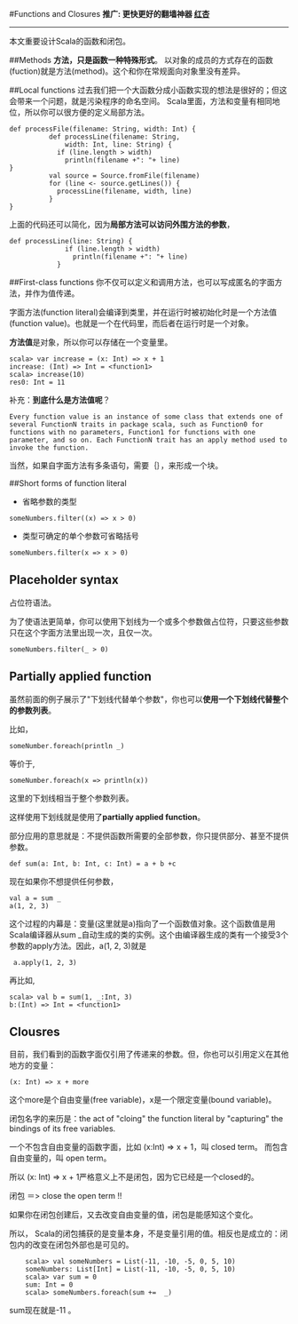 #Functions and Closures
**推广: 更快更好的翻墙神器 [红杏]( http://honx.in/i/VPZdDZnKEyd7byzB)**

---
本文重要设计Scala的函数和闭包。

##Methods
**方法，只是函数一种特殊形式**。
以对象的成员的方式存在的函数(fuction)就是方法(method)。这个和你在常规面向对象里没有差异。

##Local functions
过去我们把一个大函数分成小函数实现的想法是很好的；但这会带来一个问题，就是污染程序的命名空间。
Scala里面，方法和变量有相同地位，所以你可以很方便的定义局部方法。

```
def processFile(filename: String, width: Int) {          def processLine(filename: String,              width: Int, line: String) {            if (line.length > width)              println(filename +": "+ line)}          val source = Source.fromFile(filename)          for (line <- source.getLines()) {            processLine(filename, width, line)          }}
```
上面的代码还可以简化，因为**局部方法可以访问外围方法的参数**，
```def processLine(line: String) {              if (line.length > width)                println(filename +": "+ line)            }
```

##First-class functions
你不仅可以定义和调用方法，也可以写成匿名的字面方法，并作为值传递。

字面方法(function literal)会编译到类里，并在运行时被初始化时是一个方法值(function value)。也就是一个在代码里，而后者在运行时是一个对象。

**方法值**是对象，所以你可以存储在一个变量里。

```
scala> var increase = (x: Int) => x + 1increase: (Int) => Int = <function1>scala> increase(10)res0: Int = 11```
补充：**到底什么是方法值呢**？
```Every function value is an instance of some class that extends one of several FunctionN traits in package scala, such as Function0 for functions with no parameters, Function1 for functions with one parameter, and so on. Each FunctionN trait has an apply method used to invoke the function.```
当然，如果自字面方法有多条语句，需要｛｝，来形成一个块。
##Short forms of function literal
- 省略参数的类型
```
someNumbers.filter((x) => x > 0)
```

- 类型可确定的单个参数可省略括号

```
someNumbers.filter(x => x > 0)
```

## Placeholder syntax
占位符语法。

为了使语法更简单，你可以使用下划线为一个或多个参数做占位符，只要这些参数只在这个字面方法里出现一次，且仅一次。

```
someNumbers.filter(_ > 0)
```

## Partially applied function
虽然前面的例子展示了"下划线代替单个参数"，你也可以**使用一个下划线代替整个的参数列表**。

比如，

	someNumber.foreach(println _)
	
等价于,

	someNumber.foreach(x => println(x))
	
这里的下划线相当于整个参数列表。

这样使用下划线就是使用了**partially applied function**。

部分应用的意思就是：不提供函数所需要的全部参数，你只提供部分、甚至不提供参数。

	def sum(a: Int, b: Int, c: Int) = a + b +c
	
现在如果你不想提供任何参数，

	val a = sum _
	a(1, 2, 3)
	
这个过程的内幕是：变量(这里就是a)指向了一个函数值对象。这个函数值是用Scala编译器从sum _自动生成的类的实例。这个由编译器生成的类有一个接受3个参数的apply方法。因此，a(1, 2, 3)就是

	 a.apply(1, 2, 3)
	 
再比如,

	scala> val b = sum(1, _:Int, 3)
	b:(Int) => Int = <function1>


## Clousres
目前，我们看到的函数字面仅引用了传递来的参数。但，你也可以引用定义在其他地方的变量：

	(x: Int) => x + more
	
这个more是个自由变量(free variable)，x是一个限定变量(bound variable)。

闭包名字的来历是：the act of "cloing" the function literal by "capturing" the bindings of its free variables.

一个不包含自由变量的函数字面，比如 (x:Int) => x + 1，叫 closed term。
而包含自由变量的，叫 open term。

所以 (x: Int) => x + 1严格意义上不是闭包，因为它已经是一个closed的。

闭包 ＝> close the open term !!

如果你在闭包创建后，又去改变自由变量的值，闭包是能感知这个变化。

所以， Scala的闭包捕获的是变量本身，不是变量引用的值。相反也是成立的：闭包内的改变在闭包外部也是可见的。

	    scala> val someNumbers = List(-11, -10, -5, 0, 5, 10)        someNumbers: List[Int] = List(-11, -10, -5, 0, 5, 10)        scala> var sum = 0        sum: Int = 0        scala> someNumbers.foreach(sum +=  _)
sum现在就是-11 。


